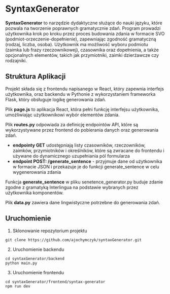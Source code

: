 # SyntaxGenerator

**SyntaxGenerator** to narzędzie dydaktyczne służące do nauki języku, które pozwala na tworzenie poprawnych gramatycznie zdań. Program prowadzi użytkownika krok po kroku przez proces budowania zdania w formacie SVO (podmiot-orzeczenie-dopełnienie), zapewniając zgodność gramatyczną (rodzaj, liczba, osoba). Użytkownik ma możliwość wyboru podmiotu (zaimka lub frazy rzeczownikowej), czasownika oraz dopełnienia, a także opcjonalnych elementów, takich jak przymiotniki, zaimki dzierżawcze czy rodzajniki.

## **Struktura Aplikacji**

Projekt składa się z frontendu napisanego w React, który zapewnia interfejs użytkownika, oraz backendu w Pythonie z wykorzystaniem frameworka Flask, który obsługuje logikę generowania zdań.

Plik **page.js** to aplikacja React, która pełni funkcję interfejsu użytkownika, umożliwiając użytkownikowi wybór elementów zdania.

Plik **routes.py** odpowiada za definicję endpointów API, które są wykorzystywane przez frontend do pobierania danych oraz generowania zdań.
- **endpointy GET** udostępniają listy czasowników, rzeczowników, zaimków, przymiotników i określników, które są zwracane do frontendu i używane do dynamicznego uzupełniania pól formularza
- **endpoint POST: /generate_sentence** - przyjmuje dane od użytkownika w formacie JSON i przekazuje je do funkcji generate_sentence w celu wygenerowania zdania

Funkcja **generate_sentence** w pliku senetence_generator.py buduje zdanie zgodne z gramatyką Interlingua na podstawie wybranych przez użytkownika komponentów.

Plik **data.py** zawiera dane lingwistyczne potrzebne do generowania zdań.

## Uruchomienie
1. Sklonowanie repozytorium projektu
```
git clone https://github.com/ajochymczyk/syntaxGenerator.git
```
2. Uruchomienie backendu
```
cd syntaxGenerator/backend
python main.py
```
3. Uruchomienie frontendu
```
cd syntaxGenerator/frontend/syntax-generator
npm run dev
```
